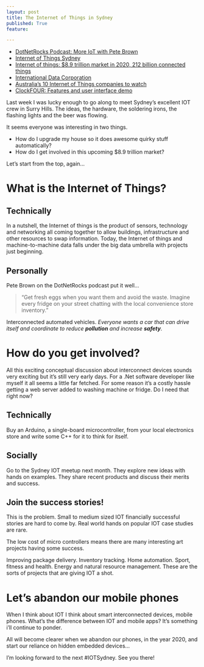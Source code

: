 ```yaml
---
layout: post
title: The Internet of Things in Sydney
published: True
feature: 

---
```


*   [DotNetRocks Podcast: More IoT with Pete Brown](http://www.dotnetrocks.com/default.aspx?showNum=1031)
*   [Internet of Things Sydney](http://www.meetup.com/Internet-of-Things-Sydney/)
*   [Internet of things: $8.9 trillion market in 2020, 212 billion connected things](http://www.zdnet.com/internet-of-things-8-9-trillion-market-in-2020-212-billion-connected-things-7000021516/)
*   [International Data Corporation](http://www.idc.com/)
*   [Australia’s 10 Internet of Things companies to watch](http://www.startupsmart.com.au/planning/business-ideas/australias-top-10-internet-of-things-companies-to-watch/2014061112482.html)
*   [ClockFOUR: Features and user interface demo](https://www.youtube.com/watch?v=QzcRIfTuV0I)

Last week I was lucky enough to go along to meet Sydney’s excellent IOT crew in Surry Hills. The ideas, the hardware, the soldering irons, the flashing lights and the beer was flowing.

It seems everyone was interesting in two things.

*   How do I upgrade my house so it does awesome quirky stuff automatically?
*   How do I get involved in this upcoming $8.9 trillion market?

Let’s start from the top, again…

# What is the Internet of Things?

## Technically

In a nutshell, the Internet of things is the product of sensors, technology and networking all coming together to allow buildings, infrastructure and other resources to swap information. Today, the Internet of things and machine-to-machine data falls under the big data umbrella with projects just beginning.

## Personally

Pete Brown on the DotNetRocks podcast put it well…

> “Get fresh eggs when you want them and avoid the waste. Imagine every fridge on your street chatting with the local convenience store inventory.”

Interconnected automated vehicles. _Everyone wants a car that can drive itself and coordinate to reduce **pollution** and increase **safety**._

# How do you get involved?

All this exciting conceptual discussion about interconnect devices sounds very exciting but it’s still very early days. For a .Net software developer like myself it all seems a little far fetched. For some reason it’s a costly hassle getting a web server added to washing machine or fridge. Do I need that right now?

## Technically

Buy an Arduino, a single-board microcontroller, from your local electronics store and write some C++ for it to think for itself.

## Socially

Go to the Sydney IOT meetup next month. They explore new ideas with hands on examples. They share recent products and discuss their merits and success.

## Join the success stories!

This is the problem. Small to medium sized IOT financially successful stories are hard to come by. Real world hands on popular IOT case studies are rare.

The low cost of micro controllers means there are many interesting art projects having some success.

Improving package delivery. Inventory tracking. Home automation. Sport, fitness and health. Energy and natural resource management. These are the sorts of projects that are giving IOT a shot.

# Let’s abandon our mobile phones

When I think about IOT I think about smart interconnected devices, mobile phones. What’s the difference between IOT and mobile apps? It’s something i’ll continue to ponder.

All will become clearer when we abandon our phones, in the year 2020, and start our reliance on hidden embedded devices…

I’m looking forward to the next #IOTSydney. See you there!